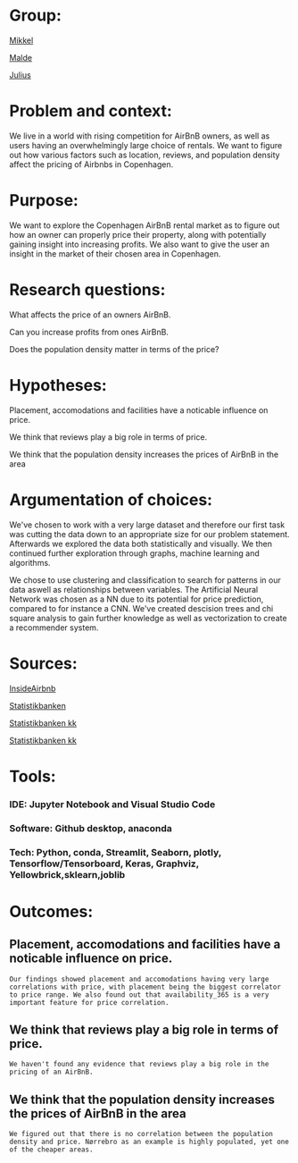 # Group:
[Mikkel](https://github.com/cph-mh1088)


[Malde](https://github.com/MaldeFrank)


[Julius](https://github.com/JuliusLansner)



# Problem and context:
We live in a world with rising competition for AirBnB owners, as well as users having an overwhelmingly large choice of rentals. We want to figure out how various factors such as location, reviews, and population density affect the pricing of Airbnbs in Copenhagen.

# Purpose:
We want to explore the Copenhagen AirBnB rental market as to figure out how an owner can properly price their property, along with potentially gaining insight into increasing profits. We also want to give the user an insight in the market of their chosen area in Copenhagen.

# Research questions:

What affects the price of an owners AirBnB.

Can you increase profits from ones AirBnB.

Does the population density matter in terms of the price?


# Hypotheses: 

Placement, accomodations and facilities have a noticable influence on price.


We think that reviews play a big role in terms of price.

We think that the population density increases the prices of AirBnB in the area


# Argumentation of choices:

We've chosen to work with a very large dataset and therefore our first task was cutting the data down to an appropriate size for our problem statement. Afterwards we explored the data both statistically and visually. We then continued further exploration through graphs, machine learning and algorithms.

We chose to use clustering and classification to search for patterns in our data aswell as relationships between variables. 
The Artificial Neural Network was chosen as a NN due to its potential for price prediction, compared to for instance a CNN.
We've created descision trees and chi square analysis to gain further knowledge as well as vectorization to create a recommender system.


# Sources:

[InsideAirbnb](http://insideairbnb.com/get-the-data/)

[Statistikbanken](https://www.statistikbanken.dk/ARE207)


[Statistikbanken kk](https://kk.statistikbank.dk/statbank5a/SelectVarVal/Define.asp?MainTable=KKBEF1&PLanguage=0&PXSId=0&wsid=cflist)


[Statistikbanken kk](https://kk.statistikbank.dk/statbank5a/SelectVarVal/Define.asp?MainTable=KKAREAL&PLanguage=0&PXSId=0&wsid=cflist)

 
# Tools:

### IDE: Jupyter Notebook and Visual Studio Code
### Software: Github desktop, anaconda
### Tech: Python, conda, Streamlit, Seaborn, plotly, Tensorflow/Tensorboard, Keras, Graphviz, Yellowbrick,sklearn,joblib


# Outcomes:

## Placement, accomodations and facilities have a noticable influence on price.

    Our findings showed placement and accomodations having very large correlations with price, with placement being the biggest correlator to price range. We also found out that availability_365 is a very important feature for price correlation.

## We think that reviews play a big role in terms of price.

    We haven't found any evidence that reviews play a big role in the pricing of an AirBnB.

## We think that the population density increases the prices of AirBnB in the area

    We figured out that there is no correlation between the population density and price. Nørrebro as an example is highly populated, yet one of the cheaper areas.


